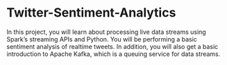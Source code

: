 # Twitter-Sentiment-Analytics
In this project, you will learn about processing live data streams using Spark’s streaming APIs and Python. You will be performing a basic sentiment analysis of realtime
tweets. In addition, you will also get a basic introduction to Apache Kafka, which is a queuing service for data streams.
